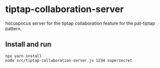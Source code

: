 # tiptap-collaboration-server

hocuspocus server for the tiptap collaboration feature for the pat-tiptap pattern.

## Install and run

```
npx yarn install
node src/tiptap-collaboration-server.js 1234 supersecret
```
